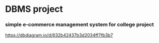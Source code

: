 # DBMS project
### simple e-commerce management system for college project

https://dbdiagram.io/d/632b42437b3d2034ff7fb3b7